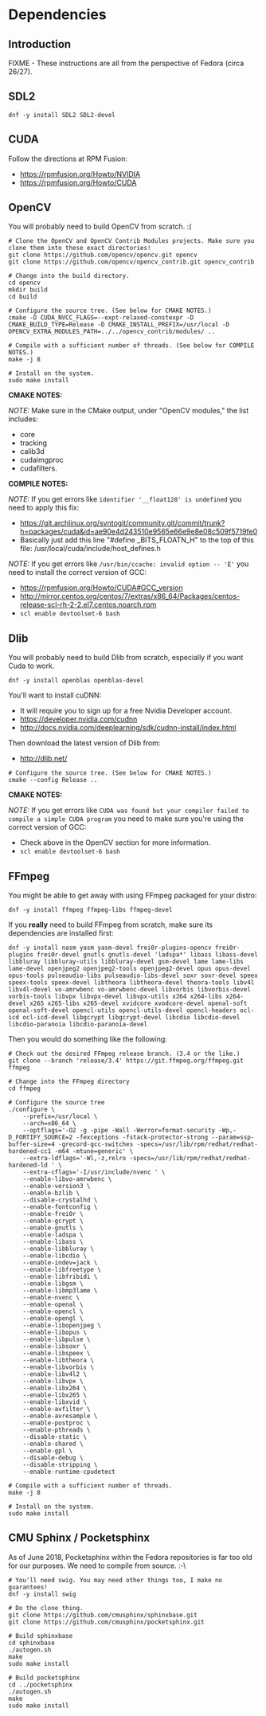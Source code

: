 Dependencies
============


Introduction
------------

FIXME - These instructions are all from the perspective of Fedora (circa 26/27).


SDL2
----

```
dnf -y install SDL2 SDL2-devel
```


CUDA
----

Follow the directions at RPM Fusion:
- https://rpmfusion.org/Howto/NVIDIA
- https://rpmfusion.org/Howto/CUDA


OpenCV
------

You will probably need to build OpenCV from scratch. :(

```
# Clone the OpenCV and OpenCV Contrib Modules projects. Make sure you clone them into these exact directories!
git clone https://github.com/opencv/opencv.git opencv
git clone https://github.com/opencv/opencv_contrib.git opencv_contrib

# Change into the build directory.
cd opencv
mkdir build
cd build

# Configure the source tree. (See below for CMAKE NOTES.)
cmake -D CUDA_NVCC_FLAGS=--expt-relaxed-constexpr -D CMAKE_BUILD_TYPE=Release -D CMAKE_INSTALL_PREFIX=/usr/local -D OPENCV_EXTRA_MODULES_PATH=../../opencv_contrib/modules/ ..

# Compile with a sufficient number of threads. (See below for COMPILE NOTES.)
make -j 8

# Install on the system.
sudo make install
```

**CMAKE NOTES:**

_NOTE:_ Make sure in the CMake output, under "OpenCV modules," the list includes:
- core
- tracking
- calib3d
- cudaimgproc
- cudafilters.

**COMPILE NOTES:**

_NOTE:_ If you get errors like `identifier '__float128' is undefined` you need to apply this fix:
- https://git.archlinux.org/svntogit/community.git/commit/trunk?h=packages/cuda&id=ae90e4d243510e9565e66e9e8e08c509f5719fe0
- Basically just add this line "#define _BITS_FLOATN_H" to the top of this file: /usr/local/cuda/include/host_defines.h

_NOTE:_ If you get errors like `/usr/bin/ccache: invalid option -- 'E'` you need to install the correct version of GCC:
- https://rpmfusion.org/Howto/CUDA#GCC_version
- http://mirror.centos.org/centos/7/extras/x86_64/Packages/centos-release-scl-rh-2-2.el7.centos.noarch.rpm
- `scl enable devtoolset-6 bash`


Dlib
----

You will probably need to build Dlib from scratch, especially if you want Cuda to work.

```
dnf -y install openblas openblas-devel
```

You'll want to install cuDNN:
- It will require you to sign up for a free Nvidia Developer account.
- https://developer.nvidia.com/cudnn
- http://docs.nvidia.com/deeplearning/sdk/cudnn-install/index.html

Then download the latest version of Dlib from:
- http://dlib.net/

```
# Configure the source tree. (See below for CMAKE NOTES.)
cmake --config Release ..
```

**CMAKE NOTES:**

_NOTE:_ If you get errors like `CUDA was found but your compiler failed to compile a simple CUDA program` you need to make sure you're using the correct version of GCC:
- Check above in the OpenCV section for more information.
- `scl enable devtoolset-6 bash`


FFmpeg
------

You might be able to get away with using FFmpeg packaged for your distro:

```
dnf -y install ffmpeg ffmpeg-libs ffmpeg-devel
```

If you **really** need to build FFmpeg from scratch, make sure its dependencies are installed first:

```
dnf -y install nasm yasm yasm-devel frei0r-plugins-opencv frei0r-plugins frei0r-devel gnutls gnutls-devel 'ladspa*' libass libass-devel libbluray libbluray-utils libbluray-devel gsm-devel lame lame-libs lame-devel openjpeg2 openjpeg2-tools openjpeg2-devel opus opus-devel opus-tools pulseaudio-libs pulseaudio-libs-devel soxr soxr-devel speex speex-tools speex-devel libtheora libtheora-devel theora-tools libv4l libv4l-devel vo-amrwbenc vo-amrwbenc-devel libvorbis libvorbis-devel vorbis-tools libvpx libvpx-devel libvpx-utils x264 x264-libs x264-devel x265 x265-libs x265-devel xvidcore xvodcore-devel openal-soft openal-soft-devel opencl-utils opencl-utils-devel opencl-headers ocl-icd ocl-icd-devel libgcrypt libgcrypt-devel libcdio libcdio-devel libcdio-paranoia libcdio-paranoia-devel
```

Then you would do something like the following:

```
# Check out the desired FFmpeg release branch. (3.4 or the like.)
git clone --branch 'release/3.4' https://git.ffmpeg.org/ffmpeg.git ffmpeg

# Change into the FFmpeg directory
cd ffmpeg

# Configure the source tree
./configure \
    --prefix=/usr/local \
    --arch=x86_64 \
    --optflags='-O2 -g -pipe -Wall -Werror=format-security -Wp,-D_FORTIFY_SOURCE=2 -fexceptions -fstack-protector-strong --param=ssp-buffer-size=4 -grecord-gcc-switches -specs=/usr/lib/rpm/redhat/redhat-hardened-cc1 -m64 -mtune=generic' \
    --extra-ldflags='-Wl,-z,relro -specs=/usr/lib/rpm/redhat/redhat-hardened-ld ' \
    --extra-cflags='-I/usr/include/nvenc ' \
    --enable-libvo-amrwbenc \
    --enable-version3 \
    --enable-bzlib \
    --disable-crystalhd \
    --enable-fontconfig \
    --enable-frei0r \
    --enable-gcrypt \
    --enable-gnutls \
    --enable-ladspa \
    --enable-libass \
    --enable-libbluray \
    --enable-libcdio \
    --enable-indev=jack \
    --enable-libfreetype \
    --enable-libfribidi \
    --enable-libgsm \
    --enable-libmp3lame \
    --enable-nvenc \
    --enable-openal \
    --enable-opencl \
    --enable-opengl \
    --enable-libopenjpeg \
    --enable-libopus \
    --enable-libpulse \
    --enable-libsoxr \
    --enable-libspeex \
    --enable-libtheora \
    --enable-libvorbis \
    --enable-libv4l2 \
    --enable-libvpx \
    --enable-libx264 \
    --enable-libx265 \
    --enable-libxvid \
    --enable-avfilter \
    --enable-avresample \
    --enable-postproc \
    --enable-pthreads \
    --disable-static \
    --enable-shared \
    --enable-gpl \
    --disable-debug \
    --disable-stripping \
    --enable-runtime-cpudetect

# Compile with a sufficient number of threads.
make -j 8

# Install on the system.
sudo make install
```


CMU Sphinx / Pocketsphinx
-------------------------

As of June 2018, Pocketsphinx within the Fedora repositories is far too old for our purposes. We need to compile from source. :-\

```
# You'll need swig. You may need other things too, I make no guarantees!
dnf -y install swig

# Do the clone thing.
git clone https://github.com/cmusphinx/sphinxbase.git
git clone https://github.com/cmusphinx/pocketsphinx.git

# Build sphinxbase
cd sphinxbase
./autogen.sh
make
sudo make install

# Build pocketsphinx
cd ../pocketsphinx
./autogen.sh
make
sudo make install
```
